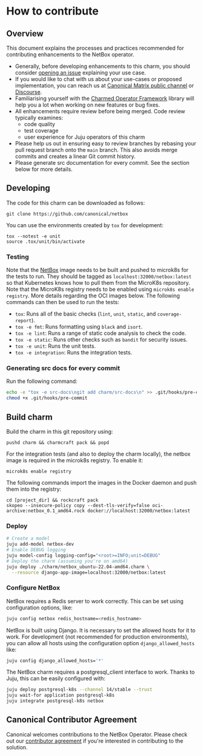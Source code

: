 # How to contribute

## Overview

This document explains the processes and practices recommended for contributing
enhancements to the NetBox operator.

- Generally, before developing enhancements to this charm, you should consider
[opening an issue](https://github.com/canonical/netbox/issues)
explaining your use case.
- If you would like to chat with us about your use-cases or proposed
implementation, you can reach us at [Canonical Matrix public channel](https://matrix.to/#/#charmhub-charmdev:ubuntu.com)
or [Discourse](https://discourse.charmhub.io/).
- Familiarising yourself with the [Charmed Operator Framework](https://juju.is/docs/sdk)
library will help you a lot when working on new features or bug fixes.
- All enhancements require review before being merged. Code review typically
examines:
  - code quality
  - test coverage
  - user experience for Juju operators of this charm
- Please help us out in ensuring easy to review branches by rebasing your pull
request branch onto the `main` branch. This also avoids merge commits and
creates a linear Git commit history.
- Please generate src documentation for every commit. See the section below for
more details.

## Developing

The code for this charm can be downloaded as follows:

```
git clone https://github.com/canonical/netbox
```

You can use the environments created by `tox` for development:

```shell
tox --notest -e unit
source .tox/unit/bin/activate
```

### Testing

Note that the [NetBox](../rockcraft.yaml) image needs to be built and pushed to microk8s
for the tests to run. They should be tagged as `localhost:32000/netbox:latest` so that
Kubernetes knows how to pull them from the MicroK8s repository. Note that the MicroK8s 
registry needs to be enabled using `microk8s enable registry`. More details regarding 
the OCI images below. The following commands can then be used to run the tests:

* `tox`: Runs all of the basic checks (`lint`, `unit`, `static`, and `coverage-report`).
* `tox -e fmt`: Runs formatting using `black` and `isort`.
* `tox -e lint`: Runs a range of static code analysis to check the code.
* `tox -e static`: Runs other checks such as `bandit` for security issues.
* `tox -e unit`: Runs the unit tests.
* `tox -e integration`: Runs the integration tests.

### Generating src docs for every commit

Run the following command:

```bash
echo -e "tox -e src-docs\ngit add charm/src-docs\n" >> .git/hooks/pre-commit
chmod +x .git/hooks/pre-commit
```

## Build charm

Build the charm in this git repository using:

```shell
pushd charm && charmcraft pack && popd
```
For the integration tests (and also to deploy the charm locally), the netbox
image is required in the microk8s registry. To enable it:

    microk8s enable registry

The following commands import the images in the Docker daemon and push them into
the registry:

    cd [project_dir] && rockcraft pack
    skopeo --insecure-policy copy --dest-tls-verify=false oci-archive:netbox_0.1_amd64.rock docker://localhost:32000/netbox:latest

### Deploy

```bash
# Create a model
juju add-model netbox-dev
# Enable DEBUG logging
juju model-config logging-config="<root>=INFO;unit=DEBUG"
# Deploy the charm (assuming you're on amd64)
juju deploy ./charm/netbox_ubuntu-22.04-amd64.charm \
  --resource django-app-image=localhost:32000/netbox:latest
```

### Configure NetBox

NetBox requires a Redis server to work correctly. This can
be set using configuration options, like:

```bash
juju config netbox redis_hostname=<redis_hostname>
```

NetBox is built using Django. It is necessary to set the
allowed hosts for it to work. For development (not recommended
for production environments), you can allow all hosts using
the configuration option `django_allowed_hosts` like:

```bash
juju config django_allowed_hosts='*'
```

The NetBox charm requires a postgresql_client interface to work.
Thanks to Juju, this can be easily configured with:
```bash
juju deploy postgresql-k8s --channel 14/stable --trust
juju wait-for application postgresql-k8s
juju integrate postgresql-k8s netbox
```

## Canonical Contributor Agreement

Canonical welcomes contributions to the NetBox Operator. Please check out our [contributor agreement](https://ubuntu.com/legal/contributors) if you're interested in contributing to the solution.